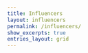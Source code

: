 ```yaml
---
title: Influencers
layout: influencers
permalink: /influencers/
show_excerpts: true
entries_layout: grid
---
```

